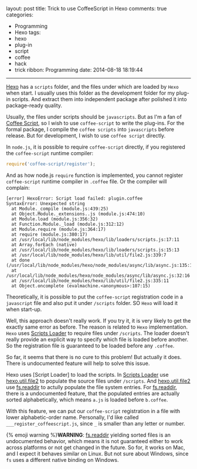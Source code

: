 layout: post
title: Trick to use CoffeeScript in Hexo
comments: true
categories:
  - Programming
  - Hexo
tags:
  - hexo
  - plug-in
  - script
  - coffee
  - hack
  - trick
ribbon: Programming
date: 2014-08-18 18:19:44
---

[Hexo] has a `scripts` folder, and the files under which are loaded by `Hexo` when start. I usually uses this folder as the development folder for my plug-in scripts. And extract them into independent package after polished it into package-ready quality.

Usually, the files under scripts should be `javascripts`. But as I'm a fan of [Coffee Script], so I wish to use `coffee-script` to write the plug-ins. For the formal package, I compile the `coffee scripts` into `javascripts` before release. But for development, I wish to use `coffee script` directly.

In `node.js`, it is possible to require `coffee-script` directly, if you registered the `coffee-script` runtime compiler:

```javascript
require('coffee-script/register');
```
And as how node.js `require` function is implemented, you cannot register `coffee-script` runtime compiler in `.coffee` file. Or the compiler will complain:

```
[error] HexoError: Script load failed: plugin.coffee
SyntaxError: Unexpected string
  at Module._compile (module.js:439:25)
  at Object.Module._extensions..js (module.js:474:10)
  at Module.load (module.js:356:32)
  at Function.Module._load (module.js:312:12)
  at Module.require (module.js:364:17)
  at require (module.js:380:17)
  at /usr/local/lib/node_modules/hexo/lib/loaders/scripts.js:17:11
  at Array.forEach (native)
  at /usr/local/lib/node_modules/hexo/lib/loaders/scripts.js:15:13
  at /usr/local/lib/node_modules/hexo/lib/util/file2.js:339:7
  at done (/usr/local/lib/node_modules/hexo/node_modules/async/lib/async.js:135:19)
  at /usr/local/lib/node_modules/hexo/node_modules/async/lib/async.js:32:16
  at /usr/local/lib/node_modules/hexo/lib/util/file2.js:335:11
  at Object.oncomplete (evalmachine.<anonymous>:107:15)
```
Theoretically, it is possible to put the `coffee-script` registration code in a `javascript` file and also put it under `/scripts` folder. SO `Hexo` will load it when start-up.

Well, this approach doesn't really work. If you try it, it is very likely to get the exactly same error as before. The reason is related to `Hexo` implementation. `Hexo` uses [Scripts Loader] to require files under `/scripts`. The loader doesn't really provide an explicit way to specify which file is loaded before another. So the registration file is guaranteed to be loaded before any `.coffee`.

So far, it seems that there is no cure to this problem! But actually it does. There is undocumented feature will help to solve this issue.

Hexo uses [Script Loader] to load the scripts. In [Scripts Loader] use [hexo.util.file2] to populate the source files under `/scripts`. And [hexo.util.file2] use [fs.readdir] to actully populate the file system entries. For [fs.readdir], there is a undocumented feature, that the populated entries are actually sorted alphabetically, which means `a.js` is loaded before `b.coffee`.

With this feature, we can put our `coffee-script` registration in a file with lower alphabetic-order name. Personally, I'd like called `___register_coffeescript.js`, since `_` is smaller than any letter or number.

{% emoji warning %}**WARNING**: [fs.readdir] yielding sorted files is an undocumented behavior, which means it is not guaranteed either to work across platforms or not get changed in the future. So for, it works on Mac, and I expect it behaves similar on Linux. But not sure about Windows, since `fs` uses a different native binding on Windows.

[Coffee Script]: http://coffeescript.org/
[Hexo]: http://hexo.io/
[Scripts Loader]: https://github.com/hexojs/hexo/blob/master/lib/loaders/scripts.js
[hexo.util.file2]: https://github.com/hexojs/hexo/blob/master/lib/util/file2.js#L313
[fs.readdir]: http://nodejs.org/api/fs.html#fs_fs_readdir_path_callback

